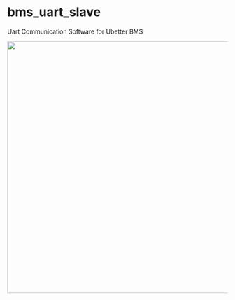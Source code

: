 # bms_uart_slave
Uart Communication Software for Ubetter BMS


<p align="center">
  <img width="750" height="576" src="https://github.com/celikslab/bms_uart_slave/blob/main/Bms%20Data%20Frame.png">
</p>
